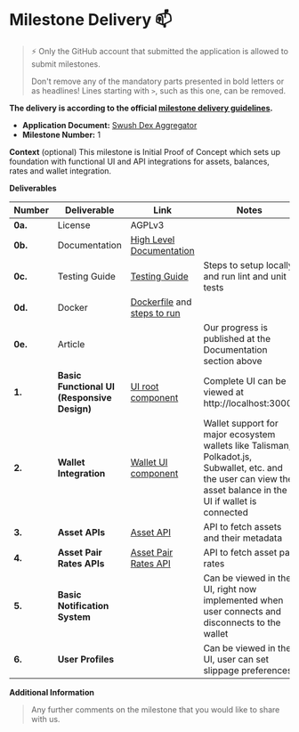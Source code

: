 # Milestone Delivery :mailbox:

> ⚡ Only the GitHub account that submitted the application is allowed to submit milestones. 
> 
> Don't remove any of the mandatory parts presented in bold letters or as headlines! Lines starting with `>`, such as this one, can be removed.

**The delivery is according to the official [milestone delivery guidelines](https://github.com/w3f/Grants-Program/blob/master/docs/Support%20Docs/milestone-deliverables-guidelines.md).**  

* **Application Document:** [Swush Dex Aggregator](https://github.com/w3f/Grants-Program/blob/master/applications/swush-dex-aggregator.md)
* **Milestone Number:** 1

**Context** (optional)
This milestone is Initial Proof of Concept which sets up foundation with functional UI and API integrations for assets, balances, rates and wallet integration.

**Deliverables**


| Number | Deliverable | Link | Notes |
| --- | --- | --- | --- |
| **0a.** | License | AGPLv3  |
| **0b.** | Documentation | [High Level Documentation](https://github.com/swush-network/swush-dex-aggregator/blob/main/docs/high-level-documentation.md) | 
| **0c.** | Testing Guide | [Testing Guide](https://github.com/swush-labs/swush-app?tab=readme-ov-file#getting-started) | Steps to setup locally and run lint and unit tests |
| **0d.** | Docker | [Dockerfile](https://github.com/swush-labs/swush-app/blob/dev/docker-compose.yml) and [steps to run](https://github.com/swush-labs/swush-app?tab=readme-ov-file#docker-development-environment) | 
| **0e.** | Article | | Our progress is published at the Documentation section above
| **1.** | **Basic Functional UI (Responsive Design)** |[UI root component](https://github.com/swush-labs/swush-app/blob/dev/apps/web/src/app/page.tsx) | Complete UI can be viewed at http://localhost:3000/
| **2.** | **Wallet Integration** | [Wallet UI component](https://github.com/swush-labs/swush-app/blob/dev/apps/web/src/components/swap/WalletButton.tsx)| Wallet support for major ecosystem wallets like Talisman, Polkadot.js, Subwallet, etc. and the user can view the asset balance in the UI if wallet is connected
| **3.** | **Asset APIs** | [Asset API](https://github.com/swush-labs/swush-app/blob/dev/packages/api/src/routes/assets.ts#L24-L55)| API to fetch assets and their metadata 
| **4.** | **Asset Pair Rates APIs** | [Asset Pair Rates API](https://github.com/swush-labs/swush-app/blob/dev/packages/api/src/routes/assets.ts#L57-L113)| API to fetch asset pair rates 
| **5.** | **Basic Notification System** | | Can be viewed in the UI, right now implemented when user connects and disconnects to the wallet
| **6.** | **User Profiles** | | Can be viewed in the UI, user can set slippage preferences


**Additional Information**
> Any further comments on the milestone that you would like to share with us.
